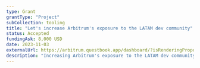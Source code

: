 ```yaml
---
type: Grant
grantType: "Project"
subCollection: tooling
title: "Let's increase Arbitrum's exposure to the LATAM dev community"
status: Accepted
fundingAsk: 8,000 USD
date: 2023-11-03
externalUrl: https://arbitrum.questbook.app/dashboard/?isRenderingProposalBody=true&chainId=10&role=community&proposalId=0x51f&grantId=0x706bc8efecb6002f00a052fe5688d0eb89ea45f4
description: "Increasing Arbitrum's exposure to the LATAM dev community via educational content, events, and engagement initiatives."
---
```

